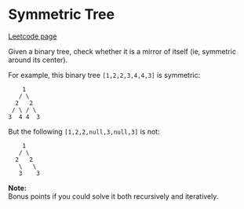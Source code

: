 # Symmetric Tree
[Leetcode page](https://leetcode.com/problems/symmetric-tree/description)

Given a binary tree, check whether it is a mirror of itself (ie, symmetric
around its center).

For example, this binary tree `[1,2,2,3,4,4,3]` is symmetric:

    
    
        1
       / \
      2   2
     / \ / \
    3  4 4  3
    

But the following `[1,2,2,null,3,null,3]` is not:  

    
    
        1
       / \
      2   2
       \   \
       3    3
    

**Note:**  
Bonus points if you could solve it both recursively and iteratively.

